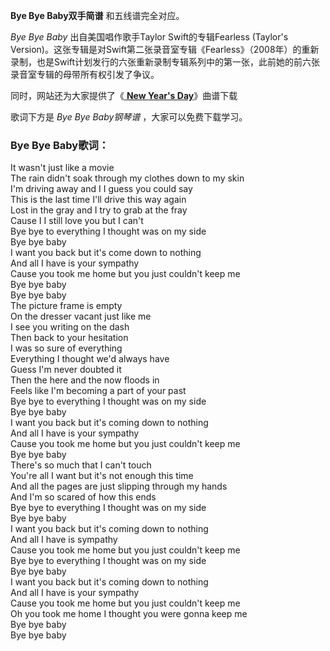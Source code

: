 

**Bye Bye Baby双手简谱** 和五线谱完全对应。

_Bye Bye Baby_ 出自美国唱作歌手Taylor Swift的专辑Fearless (Taylor's
Version)。这张专辑是对Swift第二张录音室专辑《Fearless》（2008年）的重新录制，也是Swift计划发行的六张重新录制专辑系列中的第一张，此前她的前六张录音室专辑的母带所有权引发了争议。

同时，网站还为大家提供了《[ **New Year's Day**](Music-9463-New-Years-Day-Taylor-Swift.html
"New Year's Day")》曲谱下载

歌词下方是 _Bye Bye Baby钢琴谱_ ，大家可以免费下载学习。

### Bye Bye Baby歌词：

It wasn't just like a movie  
The rain didn't soak through my clothes down to my skin  
I'm driving away and I I guess you could say  
This is the last time I'll drive this way again  
Lost in the gray and I try to grab at the fray  
Cause I I still love you but I can't  
Bye bye to everything I thought was on my side  
Bye bye baby  
I want you back but it's come down to nothing  
And all I have is your sympathy  
Cause you took me home but you just couldn't keep me  
Bye bye baby  
Bye bye baby  
The picture frame is empty  
On the dresser vacant just like me  
I see you writing on the dash  
Then back to your hesitation  
I was so sure of everything  
Everything I thought we'd always have  
Guess I'm never doubted it  
Then the here and the now floods in  
Feels like I'm becoming a part of your past  
Bye bye to everything I thought was on my side  
Bye bye baby  
I want you back but it's coming down to nothing  
And all I have is your sympathy  
Cause you took me home but you just couldn't keep me  
Bye bye baby  
There's so much that I can't touch  
You're all I want but it's not enough this time  
And all the pages are just slipping through my hands  
And I'm so scared of how this ends  
Bye bye to everything I thought was on my side  
Bye bye baby  
I want you back but it's coming down to nothing  
And all I have is sympathy  
Cause you took me home but you just couldn't keep me  
Bye bye to everything I thought was on my side  
Bye bye baby  
I want you back but it's coming down to nothing  
And all I have is your sympathy  
Cause you took me home but you just couldn't keep me  
Oh you took me home I thought you were gonna keep me  
Bye bye baby  
Bye bye baby

